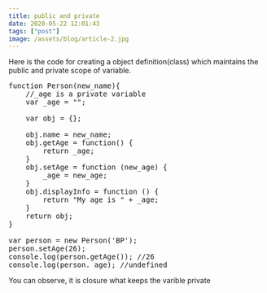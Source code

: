 ```yaml
---
title: public and private
date: 2020-05-22 12:01:43
tags: ["post"]
image: /assets/blog/article-2.jpg
---
```


Here is the code for creating a object definition(class) which maintains the public and private scope of variable.
<pre>
function Person(new_name){
	//_age is a private variable
	var _age = "";

	var obj = {};
	
	obj.name = new_name;
	obj.getAge = function() {
		return _age;
	}
	obj.setAge = function (new_age) {
		_age = new_age;
	}
	obj.displayInfo = function () {
		return "My age is " + _age;
	}
	return obj;
}

var person = new Person('BP');
person.setAge(26);
console.log(person.getAge()); //26
console.log(person._age); //undefined
</pre>

You can observe, it is closure what keeps the varible private